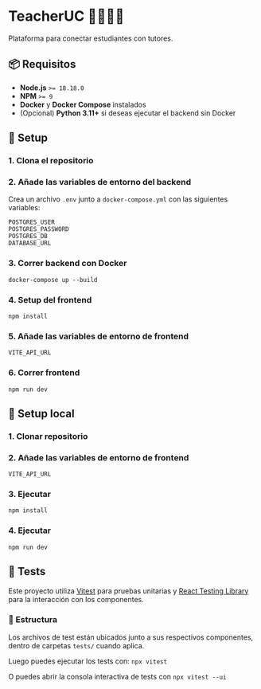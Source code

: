 # TeacherUC 👨‍🎓👩‍🎓

Plataforma para conectar estudiantes con tutores.

## 📦 Requisitos

- **Node.js** `>= 18.18.0`
- **NPM** `>= 9`
- **Docker** y **Docker Compose** instalados
- (Opcional) **Python 3.11+** si deseas ejecutar el backend sin Docker


## 🚀 Setup

### 1. Clona el repositorio

### 2. Añade las variables de entorno del backend

Crea un archivo `.env` junto a `docker-compose.yml` con las siguientes variables:

```
POSTGRES_USER
POSTGRES_PASSWORD
POSTGRES_DB
DATABASE_URL
```

### 3. Correr backend con Docker

```
docker-compose up --build
```

### 4. Setup del frontend

```
npm install
```

### 5. Añade las variables de entorno de frontend

```
VITE_API_URL
```

### 6. Correr frontend

```
npm run dev
```

## 🚀 Setup local
### 1. Clonar repositorio

### 2. Añade las variables de entorno de frontend

```
VITE_API_URL
```

### 3. Ejecutar

```
npm install
```

### 4. Ejecutar

```
npm run dev
```

## 🧪 Tests

Este proyecto utiliza [Vitest](https://vitest.dev/) para pruebas unitarias y [React Testing Library](https://testing-library.com/docs/react-testing-library/intro/) para la interacción con los componentes.

### 📁 Estructura

Los archivos de test están ubicados junto a sus respectivos componentes, dentro de carpetas `tests/` cuando aplica.

Luego puedes ejecutar los tests con:
```npx vitest```

O puedes abrir la consola interactiva de tests con
```npx vitest --ui```